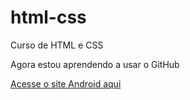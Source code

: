 # html-css
 Curso de HTML e CSS

Agora estou aprendendo a usar o GitHub

<a href="https://fellipecastro.github.io/html-css/desafios/modulo-02/d010/">Acesse o site Android aqui</a>